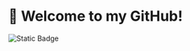 <h1 align="left"> 📡 Welcome to my GitHub!</h1>
<!-- <h3 align="center">A Post-Doctoral Researcher at the Acedemia Sinica Institute of Astronomy and Astrophysics</h3> -->

![Static Badge](https://img.shields.io/badge/NASA_ADS-My_Papers-blue.svg?style=flat-square&link="https://ui.adsabs.harvard.edu/search/q=orcid%3A0000-0003-0334-1583&sort=date+desc")
